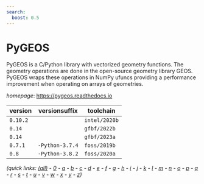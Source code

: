 ```yaml
---
search:
  boost: 0.5
---
```

# PyGEOS

PyGEOS is a C/Python library with vectorized geometry functions. The geometry operations are done in  the open-source geometry library GEOS. PyGEOS wraps these operations in NumPy ufuncs providing a performance  improvement when operating on arrays of geometries.

*homepage*: <https://pygeos.readthedocs.io>

version | versionsuffix | toolchain
--------|---------------|----------
``0.10.2`` |  | ``intel/2020b``
``0.14`` |  | ``gfbf/2022b``
``0.14`` |  | ``gfbf/2023a``
``0.7.1`` | ``-Python-3.7.4`` | ``foss/2019b``
``0.8`` | ``-Python-3.8.2`` | ``foss/2020a``


*(quick links: [(all)](../index.md) - [0](../0/index.md) - [a](../a/index.md) - [b](../b/index.md) - [c](../c/index.md) - [d](../d/index.md) - [e](../e/index.md) - [f](../f/index.md) - [g](../g/index.md) - [h](../h/index.md) - [i](../i/index.md) - [j](../j/index.md) - [k](../k/index.md) - [l](../l/index.md) - [m](../m/index.md) - [n](../n/index.md) - [o](../o/index.md) - [p](../p/index.md) - [q](../q/index.md) - [r](../r/index.md) - [s](../s/index.md) - [t](../t/index.md) - [u](../u/index.md) - [v](../v/index.md) - [w](../w/index.md) - [x](../x/index.md) - [y](../y/index.md) - [z](../z/index.md))*

